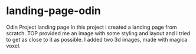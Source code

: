 # landing-page-odin
Odin Project landing page
In this project i created a landing page from scratch.
TOP provided me an image with some styling and layout and i tried to get as close to it as possible.
I added two 3d images, made with magica voxel.
